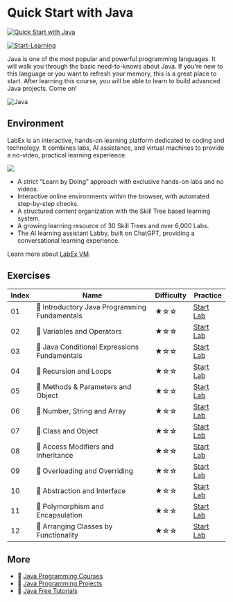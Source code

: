 # Quick Start with Java

[![Quick Start with Java](https://cover-creator.appbot.io/quick-start-with-java.png)](https://labex.io/courses/quick-start-with-java)

[![Start-Learning](https://img.shields.io/badge/Start-Learning-whitesmoke?style=for-the-badge)](https://labex.io/courses/quick-start-with-java)

Java is one of the most popular and powerful programming languages. It will walk you through the basic need-to-knows about Java. If you're new to this language or you want to refresh your memory, this is a great place to start. After learning this course, you will be able to learn to build advanced Java projects. Come on!

![Java](https://img.shields.io/badge/Java-whitesmoke?style=for-the-badge&logo=java)


## Environment

LabEx is an interactive, hands-on learning platform dedicated to coding and technology. It combines labs, AI assistance, and virtual machines to provide a no-video, practical learning experience.

![](https://tutorial-screenshot.getvm.io/images/vm-1725247253.png)

- A strict “Learn by Doing” approach with exclusive hands-on labs and no videos.
- Interactive online environments within the browser, with automated step-by-step checks.
- A structured content organization with the Skill Tree based learning system.
- A growing learning resource of 30 Skill Trees and over 6,000 Labs.
- The AI learning assistant Labby, built on ChatGPT, providing a conversational learning experience.

Learn more about [LabEx VM](https://support.labex.io/using-labex/virtual-machine).

## Exercises

|   Index | Name                                          | Difficulty   | Practice                                                                                                                  |
|---------|-----------------------------------------------|--------------|---------------------------------------------------------------------------------------------------------------------------|
|      01 | 📖 Introductory Java Programming Fundamentals | ★☆☆          | <a target='_blank' href='https://labex.io/tutorials/java-introductory-java-programming-fundamentals-178546'>Start Lab</a> |
|      02 | 📖 Variables and Operators                    | ★☆☆          | <a target='_blank' href='https://labex.io/tutorials/java-variables-and-operators-178553'>Start Lab</a>                    |
|      03 | 📖 Java Conditional Expressions Fundamentals  | ★☆☆          | <a target='_blank' href='https://labex.io/tutorials/java-java-conditional-expressions-fundamentals-178545'>Start Lab</a>  |
|      04 | 📖 Recursion and Loops                        | ★☆☆          | <a target='_blank' href='https://labex.io/tutorials/java-recursion-and-loops-178552'>Start Lab</a>                        |
|      05 | 📖 Methods & Parameters and Object            | ★☆☆          | <a target='_blank' href='https://labex.io/tutorials/java-methods-parameters-and-object-178547'>Start Lab</a>              |
|      06 | 📖 Number, String and Array                   | ★☆☆          | <a target='_blank' href='https://labex.io/tutorials/java-number-string-and-array-178548'>Start Lab</a>                    |
|      07 | 📖 Class and Object                           | ★☆☆          | <a target='_blank' href='https://labex.io/tutorials/java-class-and-object-178544'>Start Lab</a>                           |
|      08 | 📖 Access Modifiers and Inheritance           | ★☆☆          | <a target='_blank' href='https://labex.io/tutorials/java-access-modifiers-and-inheritance-178543'>Start Lab</a>           |
|      09 | 📖 Overloading and Overriding                 | ★☆☆          | <a target='_blank' href='https://labex.io/tutorials/java-overloading-and-overriding-178549'>Start Lab</a>                 |
|      10 | 📖 Abstraction and Interface                  | ★☆☆          | <a target='_blank' href='https://labex.io/tutorials/java-abstraction-and-interface-178542'>Start Lab</a>                  |
|      11 | 📖 Polymorphism and Encapsulation             | ★☆☆          | <a target='_blank' href='https://labex.io/tutorials/java-polymorphism-and-encapsulation-178551'>Start Lab</a>             |
|      12 | 📖 Arranging Classes by Functionality         | ★☆☆          | <a target='_blank' href='https://labex.io/tutorials/java-arranging-classes-by-functionality-178550'>Start Lab</a>         |

## More

- 🔗 [Java Programming Courses](https://github.com/labex-labs/awesome-programming-courses)
- 🔗 [Java Programming Projects](https://github.com/labex-labs/awesome-programming-projects)
- 🔗 [Java Free Tutorials](https://github.com/labex-labs/java-free-tutorials)

